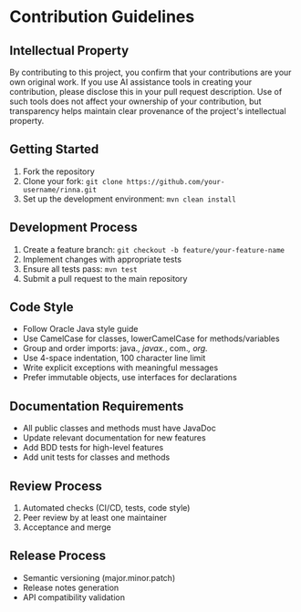 <!-- 
/**
 * Copyright (c) 2025 Eric C. Mumford (@heymumford)
 * 
 * Developed with analytical assistance from AI tools.
 * All rights reserved.
 * 
 * This source code is licensed under the MIT License
 * found in the LICENSE file in the root directory of this source tree.
 */
-->

# Contribution Guidelines

## Intellectual Property

By contributing to this project, you confirm that your contributions are your 
own original work. If you use AI assistance tools in creating your contribution, 
please disclose this in your pull request description. Use of such tools does not 
affect your ownership of your contribution, but transparency helps maintain clear 
provenance of the project's intellectual property.

## Getting Started

1. Fork the repository
2. Clone your fork: `git clone https://github.com/your-username/rinna.git`
3. Set up the development environment: `mvn clean install`

## Development Process

1. Create a feature branch: `git checkout -b feature/your-feature-name`
2. Implement changes with appropriate tests
3. Ensure all tests pass: `mvn test`
4. Submit a pull request to the main repository

## Code Style

- Follow Oracle Java style guide
- Use CamelCase for classes, lowerCamelCase for methods/variables
- Group and order imports: java.*, javax.*, com.*, org.*
- Use 4-space indentation, 100 character line limit
- Write explicit exceptions with meaningful messages
- Prefer immutable objects, use interfaces for declarations

## Documentation Requirements

- All public classes and methods must have JavaDoc
- Update relevant documentation for new features
- Add BDD tests for high-level features
- Add unit tests for classes and methods

## Review Process

1. Automated checks (CI/CD, tests, code style)
2. Peer review by at least one maintainer
3. Acceptance and merge

## Release Process

- Semantic versioning (major.minor.patch)
- Release notes generation
- API compatibility validation
